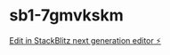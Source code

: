 # sb1-7gmvkskm

[Edit in StackBlitz next generation editor ⚡️](https://stackblitz.com/~/github.com/karthik117-creator/sb1-7gmvkskm)